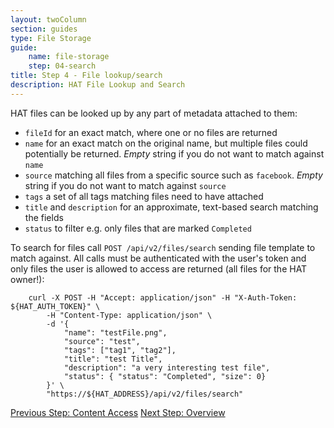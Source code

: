 ```yaml
---
layout: twoColumn
section: guides
type: File Storage
guide: 
    name: file-storage
    step: 04-search
title: Step 4 - File lookup/search
description: HAT File Lookup and Search
---
```


HAT files can be looked up by any part of metadata attached to them:

- `fileId` for an exact match, where one or no files are returned
- `name` for an exact match on the original name, but multiple files could potentially be returned. *Empty* string if you do not want to match against `name`
- `source` matching all files from a specific source such as `facebook`. *Empty* string if you do not want to match against `source`
- `tags` a set of all tags matching files need to have attached
- `title` and `description` for an approximate, text-based search matching the fields
- `status` to filter e.g. only files that are marked `Completed`

To search for files call `POST /api/v2/files/search` sending file template to match against. All calls must be authenticated with the user's token and only files the user is allowed to access are returned (all files for the HAT owner!):

```curlnoselect
    curl -X POST -H "Accept: application/json" -H "X-Auth-Token: ${HAT_AUTH_TOKEN}" \
    	-H "Content-Type: application/json" \
    	-d '{
			"name": "testFile.png",
			"source": "test",
			"tags": ["tag1", "tag2"],
			"title": "test Title",
			"description": "a very interesting test file",
			"status": { "status": "Completed", "size": 0}
		}' \
		"https://${HAT_ADDRESS}/api/v2/files/search"
```

<nav class="pager-nav">
<a href="03-contents.html">Previous Step: Content Access</a>
<a href="./">Next Step: Overview</a>
</nav>
